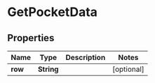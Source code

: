 

# GetPocketData

## Properties

Name | Type | Description | Notes
------------ | ------------- | ------------- | -------------
**row** | **String** |  |  [optional]



